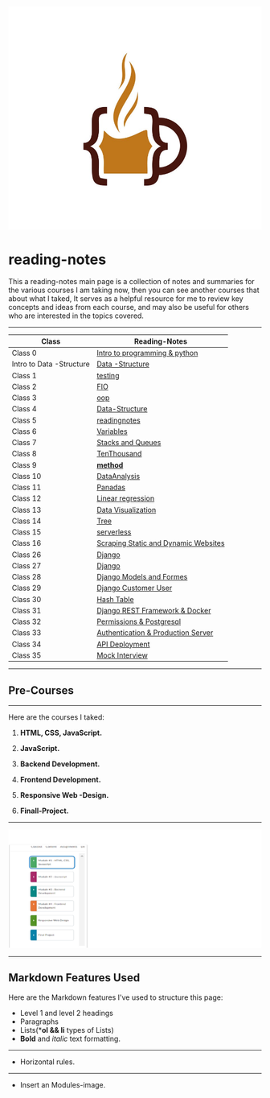 
![lcmd IMG](code-coffee.jpg)

 # reading-notes

This a reading-notes main page is a collection of notes and summaries for the various courses I am taking now, then you can see another courses that about what I taked, It serves as a helpful resource for me to review key concepts and ideas from each course, and may also be useful for others who are interested in the topics covered.
****
|Class |Reading-Notes|
|---------|--------|
|Class 0|[Intro to programming & python](./Class-0/Indixing.md) |
|Intro to Data -Structure|[Data -Structure](Data-Structure.md) |
|Class 1|[testing](./Class-1/Indixing.md)|
|Class 2|[FIO](./Class-2//Indexing.md)|
|Class 3|[oop](./Class-3/Indixing.md)||
|Class 4|[Data-Structure](./Class-4/Datastructure.md )|
|Class 5|[readingnotes](./Class-5/readme.md)|
|Class 6|[Variables](./Class-6/notes.md)|
|Class 7|[Stacks and Queues](./Class-7/datastructure.md)|
|Class 8|[TenThousand](./Class-8/Tenthousand.md)|
|Class 9|[__method__](./Class-9/reading9.md)|
|Class 10|[DataAnalysis](./Class-10/DataAnalysis.md)|
|Class 11|[Panadas](./Class-11/Pandas.md)|
|Class 12|[Linear regression](./Class-12/Linear_regClas.md)|
|Class 13|[Data Visualization](./Class-13/DataVisualization.md)|
|Class 14|[Tree](./Class-14/Tree.md)|
|Class 15|[serverless](./Class-15/serverless.md)|
|Class 16|[Scraping Static and Dynamic Websites](./Class-16/web.md)|
|Class 26|[Django](./Class-26/Django.md)|
|Class 27|[Django](./Class-27/Django2.md)|
|Class 28|[Django Models and Formes](./Class-28/forms.md)|
|Class 29|[Django Customer User](./Class-29/djcuser.md)|
|Class 30|[Hash Table](./Class-30/hash.md)|
|Class 31|[Django REST Framework & Docker ](./Class-31/Docker.md)|
|Class 32|[Permissions & Postgresql ](./Class-32/DRF.md)|
|Class 33|[Authentication & Production Server ](./Class-33/json.md)|
|Class 34|[ API Deployment ](./Class-34/APIDeployment.md)|
|Class 35|[ Mock Interview ](./Class-35/MockInterview.md)|

***********
## Pre-Courses 
-------------------------
Here are the courses I taked:

1. **HTML, CSS, JavaScript.**

2. **JavaScript.**
3. **Backend Development.**
4. **Frontend  Development.**
5. **Responsive Web -Design.**
6. **Finall-Project.**
*********
![Modules picture](ltuc.png)
*****************

## Markdown Features Used
Here are the Markdown features I've used to structure this page:

- Level 1 and level 2 headings
- Paragraphs
- Lists(***ol && li** types of Lists)
- **Bold** and *italic* text formatting.
-------
- Horizontal rules.
*******
- Insert an Modules-image.